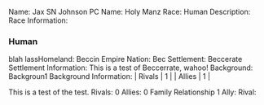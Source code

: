 Name: Jax SN Johnson
PC Name: Holy Manz
Race: Human
Description: 
Race Information:
### Human
blah lassHomeland: Beccin Empire
Nation: Bec
Settlement: Beccerate
Settlement Information:
This is a test of Beccerrate, wahoo!
Background: Backgroun1
Background Information:
| Rivals | 1 |
| Allies | 1 |

This is a test of the test.
Rivals: 0
Allies: 0
Family Relationship 1
Ally:
Rival:
